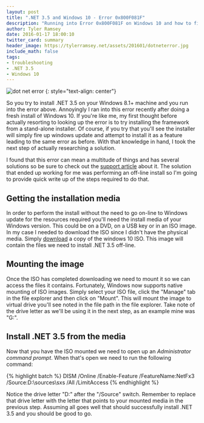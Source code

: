 ```yaml
---
layout: post
title: ".NET 3.5 and Windows 10 - Error 0x800F081F"
description: "Running into Error 0x800F081F on Windows 10 and how to fix it."
author: Tyler Ramsey
date: 2016-01-17 18:00:10
twitter_card: summary
header_image: https://tylerramsey.net/assets/201601/dotneterror.jpg
include_math: false
tags:
- troubleshooting
- .NET 3.5
- Windows 10
---
```


![dot net error](https://tylerramsey.net/assets/201601/dotneterror.jpg "dot net error")
{: style="text-align: center"}

So you try to install .NET 3.5 on your Windows 8.1+ machine and you run into the error above. Annoyingly I ran into this error recently after doing a fresh install of Windows 10. If you're like me, my first thought before actually resorting to looking up the error is to try installing the framework from a stand-alone installer. Of course, if you try that you'll see the installer will simply fire up windows update and attempt to install it as a feature leading to the same error as before. With that knowledge in hand, I took the next step of actually researching a solution.

I found that this error can mean a multitude of things and has several solutions so be sure to check out the [support article](https://support.microsoft.com/en-us/kb/2734782) about it. The solution that ended up working for me was performing an off-line install so I'm going to provide quick write up of the steps required to do that.

<!--excerpt-->
<a name="start" />

## Getting the installation media

In order to perform the install without the need to go on-line to Windows update for the resources required you'll need the install media of your Windows version. This could be on a DVD, on a USB key or in an ISO image. In my case I needed to download the ISO since I didn't have the physical media. Simply [download](https://www.microsoft.com/en-ca/software-download/windows10ISO) a copy of the windows 10 ISO. This image will contain the files we need to install .NET 3.5 off-line.

## Mounting the image

Once the ISO has completed downloading we need to mount it so we can access the files it contains. Fortunately, Windows now supports native mounting of ISO images. Simply select your ISO file, click the "Manage" tab in the file explorer and then click on "Mount". This will mount the image to virtual drive you'll see noted in the file path in the file explorer. Take note of the drive letter as we'll be using it in the next step, as an example mine was "G:\".

## Install .NET 3.5 from the media

Now that you have the ISO mounted we need to open up an *Administrator command prompt*. When that's open we need to run the following command:

{% highlight batch %}
DISM /Online /Enable-Feature /FeatureName:NetFx3 /Source:D:\sources\sxs /All /LimitAccess
{% endhighlight %}

Notice the drive letter "D:\" after the "/Source" switch. Remember to replace that drive letter with the letter that points to your mounted media in the previous step. Assuming all goes well that should successfully install .NET 3.5 and you should be good to go.
